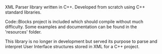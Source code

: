 XML Parser library written in C++. Developed from scratch using C++ standard libraries.

Code::Blocks project is included which should compile without much difficulty. Some examples and documentation can be found in the 'resources' folder.

This library is no longer in development but served its purpose to parse and interpret User Interface structures stored in XML for a C++ project.
